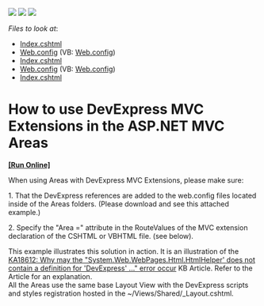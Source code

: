 <!-- default badges list -->
![](https://img.shields.io/endpoint?url=https://codecentral.devexpress.com/api/v1/VersionRange/128567021/14.1.3%2B)
[![](https://img.shields.io/badge/Open_in_DevExpress_Support_Center-FF7200?style=flat-square&logo=DevExpress&logoColor=white)](https://supportcenter.devexpress.com/ticket/details/E20063)
[![](https://img.shields.io/badge/📖_How_to_use_DevExpress_Examples-e9f6fc?style=flat-square)](https://docs.devexpress.com/GeneralInformation/403183)
<!-- default badges end -->
<!-- default file list -->
*Files to look at*:

* [Index.cshtml](./CS/Areas/Admin/Views/Home/Index.cshtml)
* [Web.config](./CS/Areas/Admin/Views/Web.config) (VB: [Web.config](./VB/Areas/Admin/Views/Web.config))
* [Index.cshtml](./CS/Areas/User/Views/Home/Index.cshtml)
* [Web.config](./CS/Areas/User/Views/Web.config) (VB: [Web.config](./VB/Areas/User/Views/Web.config))
* [Index.cshtml](./CS/Views/Home/Index.cshtml)
<!-- default file list end -->
# How to use DevExpress MVC Extensions in the ASP.NET MVC Areas
<!-- run online -->
**[[Run Online]](https://codecentral.devexpress.com/e20063/)**
<!-- run online end -->


<p>When using Areas with DevExpress MVC Extensions, please make sure:</p><p>1. That the DevExpress references are added to the web.config files located inside of the Areas folders. (Please download and see this attached example.)</p><p>2. Specify the "Area =" attribute in the RouteValues of the MVC extension declaration of the CSHTML or VBHTML file. (see below).</p><p>This example illustrates this solution in action. It is an illustration of the <a href="https://www.devexpress.com/Support/Center/p/KA18612">KA18612: Why may the "System.Web.WebPages.Html.HtmlHelper' does not contain a definition for 'DevExpress' ..." error occur</a> KB Article. Refer to the Article for an explanation.<br />
All the Areas use the same base Layout View with the DevExpress scripts and styles registration hosted in the ~/Views/Shared/_Layout.cshtml.</p>

<br/>


